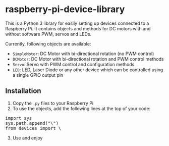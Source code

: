 # raspberry-pi-device-library

This is a Python 3 library for easily setting up devices connected to a Raspberry Pi.
It contains objects and methods for DC motors with and without software PWM, servos and LEDs.

Currently, following objects are available:
* `SimpleMotor`: DC Motor with bi-directional rotation (no PWM control)
* `DCMotor`: DC Motor with bi-directional rotation and PWM control methods
* `Servo`: Servo with PWM control and configuration methods
* `LED`: LED, Laser Diode or any other device which can be controlled using a single GPIO output pin

## Installation

1. Copy the `.py` files to your Raspberry Pi
2. To use the objects, add the following lines at the top of your code:  
<pre>
import sys
sys.path.append("\</full/path/to/devices.py\>")
from devices import \<Device\>
</pre>
3. Use and enjoy
